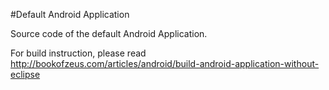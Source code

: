 #Default Android Application

Source code of the default Android Application.

For build instruction, please read http://bookofzeus.com/articles/android/build-android-application-without-eclipse

